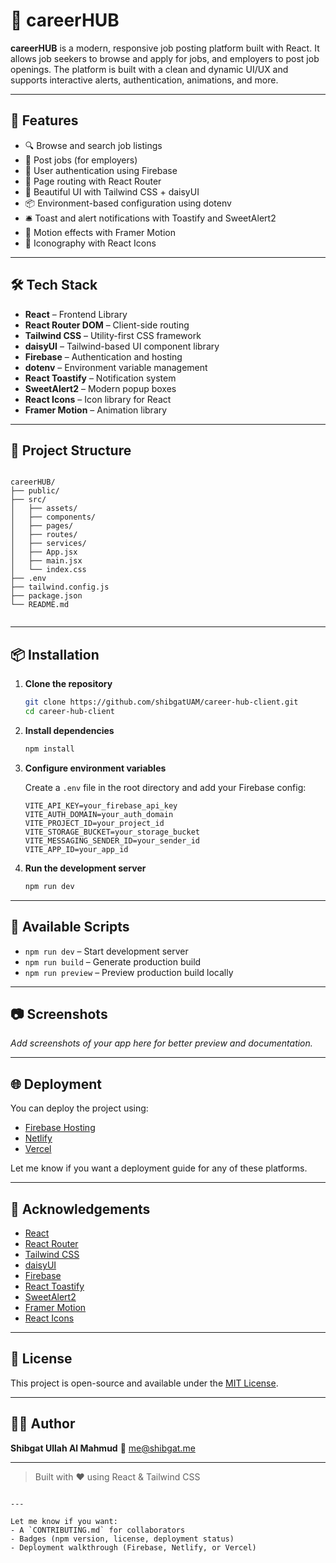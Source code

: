 # 💼 careerHUB

**careerHUB** is a modern, responsive job posting platform built with React. It allows job seekers to browse and apply for jobs, and employers to post job openings. The platform is built with a clean and dynamic UI/UX and supports interactive alerts, authentication, animations, and more.

---

## 🚀 Features

- 🔍 Browse and search job listings
- 📝 Post jobs (for employers)
- 🔐 User authentication using Firebase
- 🧭 Page routing with React Router
- 🎨 Beautiful UI with Tailwind CSS + daisyUI
- 📦 Environment-based configuration using dotenv
- 🛎️ Toast and alert notifications with Toastify and SweetAlert2
- 💫 Motion effects with Framer Motion
- 🎯 Iconography with React Icons

---

## 🛠 Tech Stack

- **React** – Frontend Library
- **React Router DOM** – Client-side routing
- **Tailwind CSS** – Utility-first CSS framework
- **daisyUI** – Tailwind-based UI component library
- **Firebase** – Authentication and hosting
- **dotenv** – Environment variable management
- **React Toastify** – Notification system
- **SweetAlert2** – Modern popup boxes
- **React Icons** – Icon library for React
- **Framer Motion** – Animation library

---

## 📁 Project Structure

```

careerHUB/
├── public/
├── src/
│   ├── assets/
│   ├── components/
│   ├── pages/
│   ├── routes/
│   ├── services/
│   ├── App.jsx
│   ├── main.jsx
│   └── index.css
├── .env
├── tailwind.config.js
├── package.json
└── README.md


```

---

## 📦 Installation

1. **Clone the repository**

   ```bash
   git clone https://github.com/shibgatUAM/career-hub-client.git
   cd career-hub-client
   ```

2. **Install dependencies**

   ```bash
   npm install
   ```

3. **Configure environment variables**

   Create a `.env` file in the root directory and add your Firebase config:

   ```env
   VITE_API_KEY=your_firebase_api_key
   VITE_AUTH_DOMAIN=your_auth_domain
   VITE_PROJECT_ID=your_project_id
   VITE_STORAGE_BUCKET=your_storage_bucket
   VITE_MESSAGING_SENDER_ID=your_sender_id
   VITE_APP_ID=your_app_id
   ```

4. **Run the development server**

   ```bash
   npm run dev
   ```

---

## 🧪 Available Scripts

- `npm run dev` – Start development server
- `npm run build` – Generate production build
- `npm run preview` – Preview production build locally

---

## 📷 Screenshots

_Add screenshots of your app here for better preview and documentation._

---

## 🌐 Deployment

You can deploy the project using:

- [Firebase Hosting](https://firebase.google.com/docs/hosting)
- [Netlify](https://www.netlify.com/)
- [Vercel](https://vercel.com/)

Let me know if you want a deployment guide for any of these platforms.

---

## 🙌 Acknowledgements

- [React](https://reactjs.org/)
- [React Router](https://reactrouter.com/)
- [Tailwind CSS](https://tailwindcss.com/)
- [daisyUI](https://daisyui.com/)
- [Firebase](https://firebase.google.com/)
- [React Toastify](https://fkhadra.github.io/react-toastify/)
- [SweetAlert2](https://sweetalert2.github.io/)
- [Framer Motion](https://www.framer.com/motion/)
- [React Icons](https://react-icons.github.io/react-icons/)

---

## 📜 License

This project is open-source and available under the [MIT License](LICENSE).

---

## 👨‍💻 Author

**Shibgat Ullah Al Mahmud**
📧 [me@shibgat.me](mailto:me@shibgat.me)

---

> Built with ❤️ using React & Tailwind CSS

```

---

Let me know if you want:
- A `CONTRIBUTING.md` for collaborators
- Badges (npm version, license, deployment status)
- Deployment walkthrough (Firebase, Netlify, or Vercel)
```
